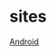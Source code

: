 # sites

<link rel="shortcut icon" href="imagens/cat_ico" type="image/x-icon">
<a href="https://gustavosilveiraguedes.github.io/android/android.html">Android</a>